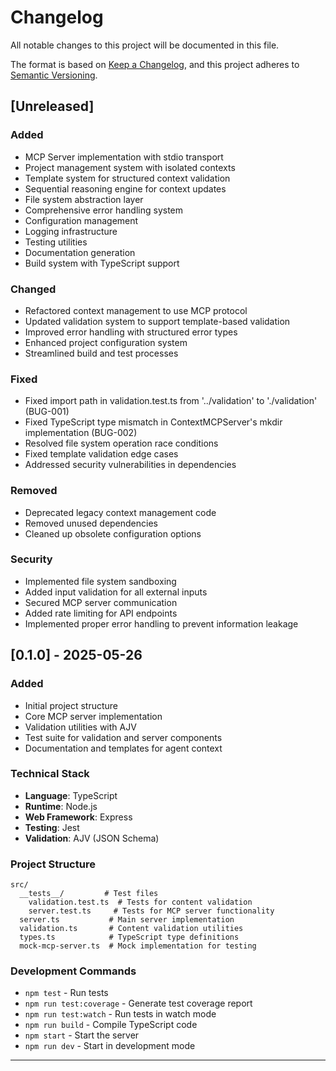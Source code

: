 # Changelog

All notable changes to this project will be documented in this file.

The format is based on [Keep a Changelog](https://keepachangelog.com/en/1.0.0/),
and this project adheres to [Semantic Versioning](https://semver.org/spec/v2.0.0.html).

## [Unreleased]

### Added
- MCP Server implementation with stdio transport
- Project management system with isolated contexts
- Template system for structured context validation
- Sequential reasoning engine for context updates
- File system abstraction layer
- Comprehensive error handling system
- Configuration management
- Logging infrastructure
- Testing utilities
- Documentation generation
- Build system with TypeScript support

### Changed
- Refactored context management to use MCP protocol
- Updated validation system to support template-based validation
- Improved error handling with structured error types
- Enhanced project configuration system
- Streamlined build and test processes

### Fixed
- Fixed import path in validation.test.ts from '../validation' to './validation' (BUG-001)
- Fixed TypeScript type mismatch in ContextMCPServer's mkdir implementation (BUG-002)
- Resolved file system operation race conditions
- Fixed template validation edge cases
- Addressed security vulnerabilities in dependencies

### Removed
- Deprecated legacy context management code
- Removed unused dependencies
- Cleaned up obsolete configuration options

### Security
- Implemented file system sandboxing
- Added input validation for all external inputs
- Secured MCP server communication
- Added rate limiting for API endpoints
- Implemented proper error handling to prevent information leakage

## [0.1.0] - 2025-05-26

### Added
- Initial project structure
- Core MCP server implementation
- Validation utilities with AJV
- Test suite for validation and server components
- Documentation and templates for agent context

### Technical Stack
- **Language**: TypeScript
- **Runtime**: Node.js
- **Web Framework**: Express
- **Testing**: Jest
- **Validation**: AJV (JSON Schema)

### Project Structure
```
src/
  __tests__/         # Test files
    validation.test.ts  # Tests for content validation
    server.test.ts     # Tests for MCP server functionality
  server.ts           # Main server implementation
  validation.ts       # Content validation utilities
  types.ts            # TypeScript type definitions
  mock-mcp-server.ts  # Mock implementation for testing
```

### Development Commands
- `npm test` - Run tests
- `npm run test:coverage` - Generate test coverage report
- `npm run test:watch` - Run tests in watch mode
- `npm run build` - Compile TypeScript code
- `npm start` - Start the server
- `npm run dev` - Start in development mode

---

<!-- Previous sessions below this line -->

